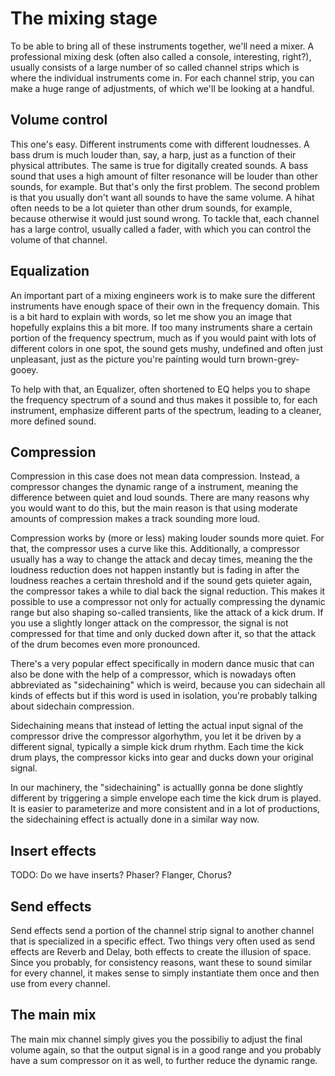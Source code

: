 # The mixing stage

To be able to bring all of these instruments together, we'll need a mixer. A professional mixing desk (often also called a console, interesting, right?), usually consists of a large number of so called channel strips which is where the individual instruments come in. For each channel strip, you can make a huge range of adjustments, of which we'll be looking at a handful.

## Volume control

This one's easy. Different instruments come with different loudnesses. A bass drum is much louder than, say, a harp, just as a function of their physical attributes. The same is true for digitally created sounds. A bass sound that uses a high amount of filter resonance will be louder than other sounds, for example. But that's only the first problem. The second problem is that you usually don't want all sounds to have the same volume. A hihat often needs to be a lot quieter than other drum sounds, for example, because otherwise it would just sound wrong. To tackle that, each channel has a large control, usually called a fader, with which you can control the volume of that channel.

## Equalization

An important part of a mixing engineers work is to make sure the different instruments have enough space of their own in the frequency domain. This is a bit hard to explain with words, so let me show you an image that hopefully explains this a bit more. If too many instruments share a certain portion of the frequency spectrum, much as if you would paint with lots of different colors in one spot, the sound gets mushy, undefined and often just unpleasant, just as the picture you're painting would turn brown-grey-gooey.

To help with that, an Equalizer, often shortened to EQ helps you to shape the frequency spectrum of a sound and thus makes it possible to, for each instrument, emphasize different parts of the spectrum, leading to a cleaner, more defined sound.

## Compression

Compression in this case does not mean data compression. Instead, a compressor changes the dynamic range of a instrument, meaning the difference between quiet and loud sounds. There are many reasons why you would want to do this, but the main reason is that using moderate amounts of compression makes a track sounding more loud.

Compression works by (more or less) making louder sounds more quiet. For that, the compressor uses a curve like this. Additionally, a compressor usually has a way to change the attack and decay times, meaning the the loudness reduction does not happen instantly but is fading in after the loudness reaches a certain threshold and if the sound gets quieter again, the compressor takes a while to dial back the signal reduction. This makes it possible to use a compressor not only for actually compressing the dynamic range but also shaping so-called transients, like the attack of a kick drum. If you use a slightly longer attack on the compressor, the signal is not compressed for that time and only ducked down after it, so that the attack of the drum becomes even more pronounced.

There's a very popular effect specifically in modern dance music that can also be done with the help of a compressor, which is nowadays often abbreviated as "sidechaining" which is weird, because you can sidechain all kinds of effects but if this word is used in isolation, you're probably talking about sidechain compression.

Sidechaining means that instead of letting the actual input signal of the compressor drive the compressor algorhythm, you let it be driven by a different signal, typically a simple kick drum rhythm. Each time the kick drum plays, the compressor kicks into gear and ducks down your original signal.

In our machinery, the "sidechaining" is actuallly gonna be done slightly different by triggering a simple envelope each time the kick drum is played. It is easier to parameterize and more consistent and in a lot of productions, the sidechaining effect is actually done in a similar way now.

## Insert effects

TODO: Do we have inserts? Phaser? Flanger, Chorus?

## Send effects

Send effects send a portion of the channel strip signal to another channel that is specialized in a specific effect. Two things very often used as send effects are Reverb and Delay, both effects to create the illusion of space. Since you probably, for consistency reasons, want these to sound similar for every channel, it makes sense to simply instantiate them once and then use from every channel.

## The main mix

The main mix channel simply gives you the possibiliy to adjust the final volume again, so that the output signal is in a good range and you probably have a sum compressor on it as well, to further reduce the dynamic range.


